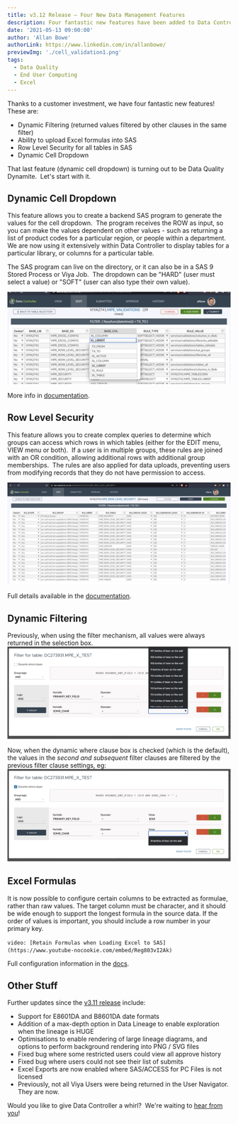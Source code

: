 ```yaml
---
title: v3.12 Release – Four New Data Management Features
description: Four fantastic new features have been added to Data Controller - row level security, dynamic cell dropdowns, excel formula support and dynamic filtering.
date: '2021-05-13 09:00:00'
author: 'Allan Bowe'
authorLink: https://www.linkedin.com/in/allanbowe/
previewImg: './cell_validation1.png'
tags:
  - Data Quality
  - End User Computing
  - Excel
---
```


Thanks to a customer investment, we have four fantastic new features!  These are:

- Dynamic Filtering (returned values filtered by other clauses in the same filter)
- Ability to upload Excel formulas into SAS
- Row Level Security for all tables in SAS
- Dynamic Cell Dropdown

That last feature (dynamic cell dropdown) is turning out to be Data Quality Dynamite.  Let's start with it.

## Dynamic Cell Dropdown

This feature allows you to create a backend SAS program to generate the values for the cell dropdown.  The program receives the ROW as input, so you can make the values dependent on other values - such as returning a list of product codes for a particular region, or people within a department.  We are now using it extensively within Data Controller to display tables for a particular library, or columns for a particular table.

The SAS program can live on the directory, or it can also be in a SAS 9 Stored Process or Viya Job.  The dropdown can be "HARD" (user must select a value) or "SOFT" (user can also type their own value).

![Dynamic Cells in SAS](./cell_validation1.png)

More info in [documentation](https://docs.datacontroller.io/dynamic-cell-dropdown).

## Row Level Security

This feature allows you to create complex queries to determine which groups can access which rows in which tables (either for the EDIT menu, VIEW menu or both).  If a user is in multiple groups, these rules are joined with an OR condition, allowing additional rows with additional group memberships.  The rules are also applied for data uploads, preventing users from modifying records that they do not have permission to access.

![Row Level Security in Data Controller for SAS](rls_table.png)

Full details available in the [documentation](https://docs.datacontroller.io/row-level-security).

## Dynamic Filtering

Previously, when using the filter mechanism, all values were always returned in the selection box.
![Data Controller for SAS previous selection box](filter_dynamic_off.png)

Now, when the dynamic where clause box is checked (which is the default), the values in the _second and subsequent_ filter clauses are filtered by the previous filter clause settings, eg:
![](filter_dynamic_on.png)

## Excel Formulas

It is now possible to configure certain columns to be extracted as formulae, rather than raw values. The target column must be character, and it should be wide enough to support the longest formula in the source data. If the order of values is important, you should include a row number in your primary key.

`video: [Retain Formulas when Loading Excel to SAS](https://www.youtube-nocookie.com/embed/Reg803vI2Ak)`

Full configuration information in the [docs](https://docs.datacontroller.io/excel).

## Other Stuff

Further updates since the [v3.11 release](/version-3-11-release-notes-redshift-locale-proc-transpose) include:

- Support for E8601DA and B8601DA date formats
- Addition of a max-depth option in Data Lineage to enable exploration when the lineage is HUGE
- Optimisations to enable rendering of large lineage diagrams, and options to perform background rendering into PNG / SVG files
- Fixed bug where some restricted users could view all approve history
- Fixed bug where users could not see their list of submits
- Excel Exports are now enabled where SAS/ACCESS for PC Files is not licensed
- Previously, not all Viya Users were being returned in the User Navigator.  They are now.

Would you like to give Data Controller a whirl?  We're waiting to [hear from you](/contact)!
